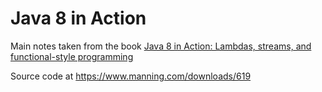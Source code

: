 #  Java 8 in Action

Main notes taken from the book [ Java 8 in Action: Lambdas, streams, and functional-style programming](https://www.manning.com/books/java-8-in-action)

Source code at https://www.manning.com/downloads/619
